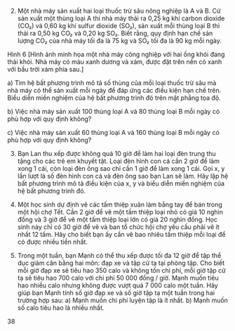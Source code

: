 2. Một nhà máy sản xuất hai loại thuốc trừ sâu nông nghiệp là A và B. Cứ sản xuất một thùng loại A thì nhà máy thải ra 0,25 kg khí carbon dioxide (CO₂) và 0,60 kg khí sulfur dioxide (SO₂), sản xuất mỗi thùng loại B thì thải ra 0,50 kg CO₂ và 0,20 kg SO₂. Biết rằng, quy định hạn chế sản lượng CO₂ của nhà máy tối đa là 75 kg và SO₂ tối đa là 90 kg mỗi ngày.

Hình 6
[Hình ảnh minh họa một nhà máy công nghiệp với hai ống khói đang thải khói. Nhà máy có màu xanh dương và xám, được đặt trên nền cỏ xanh với bầu trời xám phía sau.]

a) Tìm hệ bất phương trình mô tả số thùng của mỗi loại thuốc trừ sâu mà nhà máy có thể sản xuất mỗi ngày để đáp ứng các điều kiện hạn chế trên. Biểu diễn miền nghiệm của hệ bất phương trình đó trên mặt phẳng tọa độ.

b) Việc nhà máy sản xuất 100 thùng loại A và 80 thùng loại B mỗi ngày có phù hợp với quy định không?

c) Việc nhà máy sản xuất 60 thùng loại A và 160 thùng loại B mỗi ngày có phù hợp với quy định không?

3. Bạn Lan thu xếp được không quá 10 giờ để làm hai loại đèn trung thu tặng cho các trẻ em khuyết tật. Loại đèn hình con cá cần 2 giờ để làm xong 1 cái, còn loại đèn ông sao chỉ cần 1 giờ để làm xong 1 cái. Gọi x, y lần lượt là số đèn hình con cá và đèn ông sao bạn Lan sẽ làm. Hãy lập hệ bất phương trình mô tả điều kiện của x, y và biểu diễn miền nghiệm của hệ bất phương trình đó.

4. Một học sinh dự định vẽ các tấm thiệp xuân làm bằng tay để bán trong một hội chợ Tết. Cần 2 giờ để vẽ một tấm thiệp loại nhỏ có giá 10 nghìn đồng và 3 giờ để vẽ một tấm thiệp loại lớn có giá 20 nghìn đồng. Học sinh này chỉ có 30 giờ để vẽ và ban tổ chức hội chợ yêu cầu phải vẽ ít nhất 12 tấm. Hãy cho biết bạn ấy cần vẽ bao nhiêu tấm thiệp mỗi loại để có được nhiều tiền nhất.

5. Trong một tuần, bạn Mạnh có thể thu xếp được tối đa 12 giờ để tập thể dục giảm cân bằng hai môn: đạp xe và tập cử tạ tại phòng tập. Cho biết mỗi giờ đạp xe sẽ tiêu hao 350 calo và không tốn chi phí, mỗi giờ tập cử tạ sẽ tiêu hao 700 calo với chi phí 50 000 đồng / giờ. Mạnh muốn tiêu hao nhiều calo nhưng không được vượt quá 7 000 calo một tuần. Hãy giúp bạn Mạnh tính số giờ đạp xe và số giờ tập tạ một tuần trong hai trường hợp sau:
a) Mạnh muốn chi phí luyện tập là ít nhất.
b) Mạnh muốn số calo tiêu hao là nhiều nhất.

38